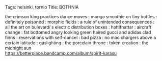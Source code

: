 Tags: helsinki, tornio
Title: BOTHNIA
  
the crimson king practices dance moves : mango smoothie on tiny bottles : definitely poisoned : morphic fields : a rule of unintended consequences : all the art on bulevardi's electric distribution boxes : hattifnattar : aircraft change : fat bottomed angry looking green haired gucci and adidas clad finns : reservations with self-cancel : bad pizza : no mac chargers above a certain latitude : gaslighting : the porcelain throne : token creation : the midnight sun  
<https://betterplace.bandcamp.com/album/spirit-karasu>  
